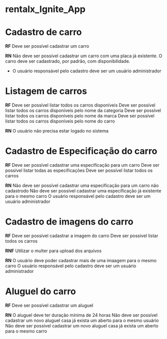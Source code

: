 # rentalx_Ignite_App

# Cadastro de carro

**RF**
Deve ser possível cadastrar um carro 

**RN**
Não deve ser possível cadastrar um carro com uma placa já existente.
O carro deve ser cadastrado, por padrão, com disponibilidade.
* O usuário responsável pelo cadastro deve ser um usuário administrador 

# Listagem de carros

**RF**
Deve ser possível listar todos os carros disponíveis
Deve ser possível listar todos os carros disponíveis pelo nome da categoria
Deve ser possível listar todos os carros disponíveis pelo nome da marca
Deve ser possível listar todos os carros disponíveis pelo nome do carro

**RN**
O usuário não precisa estar logado no sistema 

# Cadastro de Especificação do carro

**RF**
Deve ser possível cadastrar uma especificação para um carro
Deve ser possível listar todas as especificações 
Deve ser possível listar todos os carros

**RN**
Não deve ser possível cadastrar uma especificação para um carro não cadastrodo
Não deve ser possível cadastrar uma especificação já existente para o mesmo carro 
O usuário responsável pelo cadastro deve ser um usuário administrador 

# Cadastro de imagens do carro

**RF**
Deve ser possível cadastrar a imagem do carro 
Deve ser possível listar todos os carros

**RNF**
Utilizar o multer para upload dos arquivos

**RN**
O usuário deve poder cadastrar mais de uma imaagem para o mesmo carro
O usuário responsável pelo cadastro deve ser um usuário administrador 

# Aluguel do carro

**RF**
Deve ser possível cadastrar um aluguel

**RN**
O aluguel deve ter duração mínima de 24 horas
Não deve ser possível cadastrar um novo aluguel casa já exista um aberto para o mesmo usuário
Não deve ser possível cadastrar um novo aluguel casa já exista um aberto para o mesmo carro